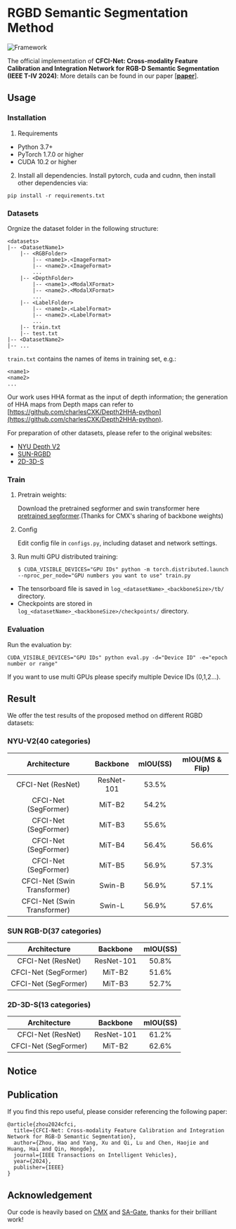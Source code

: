 # RGBD Semantic Segmentation Method

![Framework](segmentation.jpg?raw=true "framwork")

The official implementation of **CFCI-Net: Cross-modality Feature Calibration and Integration Network for RGB-D Semantic Segmentation (IEEE T-IV 2024)**:
More details can be found in our paper [[**paper**](https://ieeexplore.ieee.org/abstract/document/10634814)].


## Usage
### Installation
1. Requirements

- Python 3.7+
- PyTorch 1.7.0 or higher
- CUDA 10.2 or higher

2. Install all dependencies.
Install pytorch, cuda and cudnn, then install other dependencies via:
```shell
pip install -r requirements.txt
```

### Datasets

Orgnize the dataset folder in the following structure:
```shell
<datasets>
|-- <DatasetName1>
    |-- <RGBFolder>
        |-- <name1>.<ImageFormat>
        |-- <name2>.<ImageFormat>
        ...
    |-- <DepthFolder>
        |-- <name1>.<ModalXFormat>
        |-- <name2>.<ModalXFormat>
        ...
    |-- <LabelFolder>
        |-- <name1>.<LabelFormat>
        |-- <name2>.<LabelFormat>
        ...
    |-- train.txt
    |-- test.txt
|-- <DatasetName2>
|-- ...
```

`train.txt` contains the names of items in training set, e.g.:
```shell
<name1>
<name2>
...
```

Our work uses HHA format as the input of depth information; the generation of HHA maps from Depth maps can refer to [https://github.com/charlesCXK/Depth2HHA-python](https://github.com/charlesCXK/Depth2HHA-python).

For preparation of other datasets, please refer to the original websites:
- [NYU Depth V2](https://cs.nyu.edu/~silberman/datasets/nyu_depth_v2.html)
- [SUN-RGBD](https://rgbd.cs.princeton.edu/)
- [2D-3D-S](http://3Dsemantics.stanford.edu/)

### Train
1. Pretrain weights:

    Download the pretrained segformer and swin transformer here [pretrained segformer](https://drive.google.com/drive/folders/10XgSW8f7ghRs9fJ0dE-EV8G2E_guVsT5?usp=sharing).(Thanks for CMX's sharing of backbone weights)

3. Config

    Edit config file in `configs.py`, including dataset and network settings.

4. Run multi GPU distributed training:
    ```shell
    $ CUDA_VISIBLE_DEVICES="GPU IDs" python -m torch.distributed.launch --nproc_per_node="GPU numbers you want to use" train.py
    ```

- The tensorboard file is saved in `log_<datasetName>_<backboneSize>/tb/` directory.
- Checkpoints are stored in `log_<datasetName>_<backboneSize>/checkpoints/` directory.

### Evaluation
Run the evaluation by:
```shell
CUDA_VISIBLE_DEVICES="GPU IDs" python eval.py -d="Device ID" -e="epoch number or range"
```
If you want to use multi GPUs please specify multiple Device IDs (0,1,2...).


## Result
We offer the test results of the proposed method on different RGBD datasets:

### NYU-V2(40 categories)
| Architecture | Backbone | mIOU(SS) | mIOU(MS & Flip) |
|:---:|:---:|:---:|:---:|
| CFCI-Net (ResNet) | ResNet-101 | 53.5% | |
| CFCI-Net (SegFormer) | MiT-B2 | 54.2% | |
| CFCI-Net (SegFormer) | MiT-B3 | 55.6% | |
| CFCI-Net (SegFormer) | MiT-B4 | 56.4% | 56.6% |
| CFCI-Net (SegFormer) | MiT-B5 | 56.9% | 57.3% |
| CFCI-Net (Swin Transformer) | Swin-B | 56.9% | 57.1% |
| CFCI-Net (Swin Transformer) | Swin-L | 56.9% | 57.6% |

### SUN RGB-D(37 categories)
| Architecture | Backbone | mIOU(SS) |
|:---:|:---:|:---:|
| CFCI-Net (ResNet) | ResNet-101 | 50.8% |
| CFCI-Net (SegFormer) | MiT-B2 | 51.6% |
| CFCI-Net (SegFormer) | MiT-B3 | 52.7% |

### 2D-3D-S(13 categories)
| Architecture | Backbone | mIOU(SS) |
|:---:|:---:|:---:|
| CFCI-Net (ResNet) | ResNet-101 | 61.2% |
| CFCI-Net (SegFormer) | MiT-B2 | 62.6% |

## Notice


## Publication
If you find this repo useful, please consider referencing the following paper:
```
@article{zhou2024cfci,
  title={CFCI-Net: Cross-modality Feature Calibration and Integration Network for RGB-D Semantic Segmentation},
  author={Zhou, Hao and Yang, Xu and Qi, Lu and Chen, Haojie and Huang, Hai and Qin, Hongde},
  journal={IEEE Transactions on Intelligent Vehicles},
  year={2024},
  publisher={IEEE}
}
```

## Acknowledgement

Our code is heavily based on [CMX](https://github.com/huaaaliu/RGBX_Semantic_Segmentation) and [SA-Gate](https://github.com/charlesCXK/RGBD_Semantic_Segmentation_PyTorch), thanks for their brilliant work!

